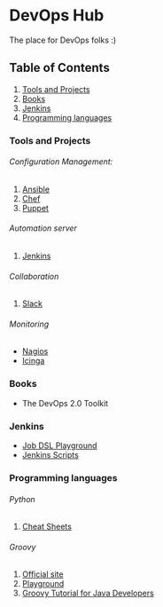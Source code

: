 # DevOps Hub

The place for DevOps folks :)

## Table of Contents

  1. [Tools and Projects](#tools-projects)
  1. [Books](#books)
  1. [Jenkins](#jenkins)
  1. [Programming languages](#prog_lang)

### Tools and Projects

###### Configuration Management:

1. [Ansible](https://www.ansible.com)
1. [Chef](https://www.chef.io)
1. [Puppet](https://puppet.com)

###### Automation server

1. [Jenkins](https://jenkins.io)

###### Collaboration

1. [Slack](https://slack.com)

###### Monitoring

* [Nagios](https://www.nagios.org)
* [Icinga](https://www.icinga.com)

### Books

* The DevOps 2.0 Toolkit

### Jenkins

* [Job DSL Playground](http://job-dsl.herokuapp.com)
* [Jenkins Scripts](https://github.com/jenkinsci/jenkins-scripts)

### Programming languages

###### Python

1. [Cheat Sheets](https://www.pythonsheets.com)

###### Groovy

1. [Official site](http://groovy-lang.org)
1. [Playground](https://groovy-playground.appspot.com)
1. [Groovy Tutorial for Java Developers](https://www.timroes.de/2015/06/27/groovy-tutorial-for-java-developers)
